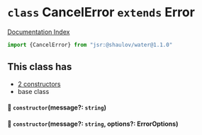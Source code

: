 # `class` CancelError `extends` Error

[Documentation Index](../README.md)

```ts
import {CancelError} from "jsr:@shaulov/water@1.1.0"
```

## This class has

- [2 constructors](#-constructormessage-string)
- base class


#### 🔧 `constructor`(message?: `string`)



#### 🔧 `constructor`(message?: `string`, options?: ErrorOptions)



